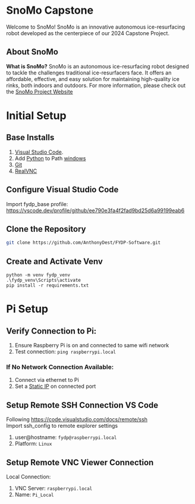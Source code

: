 # SnoMo Capstone

Welcome to SnoMo! SnoMo is an innovative autonomous ice-resurfacing robot developed as the centerpiece of our 2024 Capstone Project.

## About SnoMo
**What is SnoMo?** SnoMo is an autonomous ice-resurfacing robot designed to tackle the challenges traditional ice-resurfacers face. It offers an affordable, effective, and easy solution for maintaining high-quality ice rinks, both indoors and outdoors. For more information, please check out the [SnoMo Project Website](https://24capstone.wixsite.com/my-site-1)

# Initial Setup

## Base Installs

1. [Visual Studio Code](https://code.visualstudio.com/download).
2. Add [Python](https://www.python.org/downloads/) to Path [windows](https://docs.python.org/3.9/using/windows.html)
3. [Git](https://git-scm.com/downloads)
4. [RealVNC](https://www.realvnc.com/en/connect/download/viewer/)


## Configure Visual Studio Code
Import fydp_base profile:
https://vscode.dev/profile/github/ee790e3fa4f2fad9bd25d6a99199eab6

## Clone the Repository

```bash
git clone https://github.com/AnthonyDest/FYDP-Software.git
```

## Create and Activate Venv
```
python -m venv fydp_venv
.\fydp_venv\Scripts\activate
pip install -r requirements.txt
```

# Pi Setup

## Verify Connection to Pi:
1. Ensure Raspberry Pi is on and connected to same wifi network
1. Test connection: ```ping raspberrypi.local```

### If No Network Connection Available:
1. Connect via ethernet to Pi
2. Set a [Static IP](https://www.trendnet.com/press/resource-library/how-to-set-static-ip-address) on connected port


## Setup Remote SSH Connection VS Code
Following https://code.visualstudio.com/docs/remote/ssh  
Import ssh_config to remote explorer settings  
   1. user@hostname: `fydp@raspberrypi.local`  
   2. Platform: `Linux`

## Setup Remote VNC Viewer Connection
Local Connection:
   1. VNC Server: `raspberrypi.local`
   2. Name: `Pi_Local`
   




